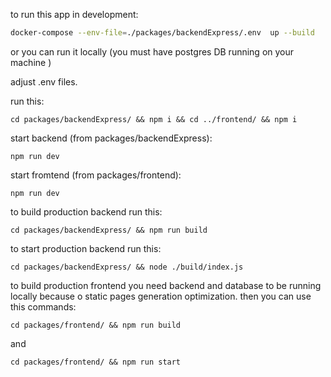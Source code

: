 to run this app in development:
```bash
docker-compose --env-file=./packages/backendExpress/.env  up --build
```

or you can run it locally (you must have postgres DB running on your machine )

adjust .env files.

run this:
```
cd packages/backendExpress/ && npm i && cd ../frontend/ && npm i
```

start backend (from packages/backendExpress):
```
npm run dev
```
start fromtend (from packages/frontend):
```
npm run dev
```

to build production backend run this:

```
cd packages/backendExpress/ && npm run build
```

to start production backend run this:

```
cd packages/backendExpress/ && node ./build/index.js
```


to build production frontend you need backend and database to be running locally because o static pages generation optimization.
then you can use this commands:

```
cd packages/frontend/ && npm run build
```

and 

```
cd packages/frontend/ && npm run start
```

